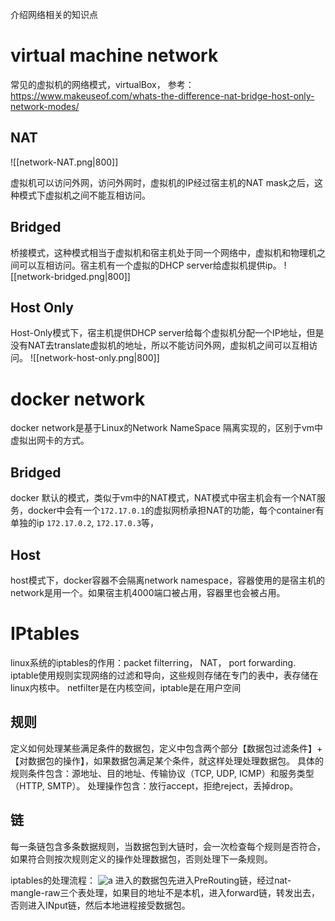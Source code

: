 介绍网络相关的知识点


# virtual machine network
常见的虚拟机的网络模式，virtualBox，
参考： https://www.makeuseof.com/whats-the-difference-nat-bridge-host-only-network-modes/
## NAT

![[network-NAT.png|800]]

虚拟机可以访问外网，访问外网时，虚拟机的IP经过宿主机的NAT mask之后，这种模式下虚拟机之间不能互相访问。

## Bridged
桥接模式，这种模式相当于虚拟机和宿主机处于同一个网络中，虚拟机和物理机之间可以互相访问。宿主机有一个虚拟的DHCP server给虚拟机提供ip。
![[network-bridged.png|800]]

## Host Only
Host-Only模式下，宿主机提供DHCP server给每个虚拟机分配一个IP地址，但是没有NAT去translate虚拟机的地址，所以不能访问外网，虚拟机之间可以互相访问。
![[network-host-only.png|800]]
# docker network
docker network是基于Linux的Network NameSpace 隔离实现的，区别于vm中虚拟出网卡的方式。

## Bridged
docker 默认的模式，类似于vm中的NAT模式，NAT模式中宿主机会有一个NAT服务，docker中会有一个`172.17.0.1`的虚拟网桥承担NAT的功能，每个container有单独的ip `172.17.0.2`, `172.17.0.3`等，



## Host
host模式下，docker容器不会隔离network namespace，容器使用的是宿主机的network是用一个。如果宿主机4000端口被占用，容器里也会被占用。




# IPtables

linux系统的iptables的作用：packet  filterring， NAT， port forwarding.
iptable使用规则实现网络的过滤和导向，这些规则存储在专门的表中，表存储在linux内核中。
netfilter是在内核空间，iptable是在用户空间

## 规则
定义如何处理某些满足条件的数据包，定义中包含两个部分【数据包过滤条件】+【对数据包的操作】，如果数据包满足某个条件，就这样处理处理数据包。
具体的规则条件包含：源地址、目的地址、传输协议（TCP, UDP, ICMP）和服务类型（HTTP, SMTP）。
处理操作包含：放行accept，拒绝reject，丢掉drop。


## 链
每一条链包含多条数据规则，当数据包到大链时，会一次检查每个规则是否符合，如果符合则按次规则定义的操作处理数据包，否则处理下一条规则。



iptables的处理流程：
![a](https://img-blog.csdn.net/20131023184402031)
进入的数据包先进入PreRouting链，经过nat-mangle-raw三个表处理，如果目的地址不是本机，进入forward链，转发出去，否则进入INput链，然后本地进程接受数据包。



